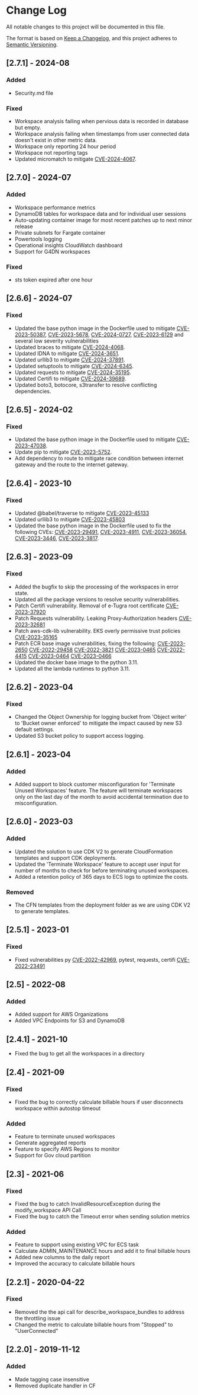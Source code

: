 # Change Log
 All notable changes to this project will be documented in this file.

 The format is based on [Keep a Changelog](https://keepachangelog.com/en/1.0.0/),
 and this project adheres to [Semantic Versioning](https://semver.org/spec/v2.0.0.html).

## [2.7.1] - 2024-08
### Added
- Security.md file

### Fixed
- Workspace analysis failing when pervious data is recorded in database but empty.
- Workspace analysis failing when timestamps from user connected data doesn't exist in other metric data.
- Workspace only reporting 24 hour period
- Workspace not reporting tags
- Updated micromatch to mitigate [CVE-2024-4067](https://avd.aquasec.com/nvd/2024/cve-2024-4067).

## [2.7.0] - 2024-07
### Added
- Workspace performance metrics
- DynamoDB tables for workspace data and for individual user sessions
- Auto-updating container image for most recent patches up to next minor release
- Private subnets for Fargate container
- Powertools logging
- Operational insights CloudWatch dashboard
- Support for G4DN workspaces

### Fixed
- sts token expired after one hour

## [2.6.6] - 2024-07
### Fixed
- Updated the base python image in the Dockerfile used to mitigate [CVE-2023-50387](https://security-tracker.debian.org/tracker/CVE-2023-50387), [CVE-2023-5678](https://security-tracker.debian.org/tracker/CVE-2023-5678), [CVE-2024-0727](https://security-tracker.debian.org/tracker/CVE-2024-0727), [CVE-2023-6129](https://security-tracker.debian.org/tracker/CVE-2023-6129) and several low severity vulnerabilities
- Updated braces to mitigate [CVE-2024-4068](https://nvd.nist.gov/vuln/detail/CVE-2024-4068).
- Updated IDNA to mitigate [CVE-2024-3651](https://nvd.nist.gov/vuln/detail/CVE-2024-3651).
- Updated urllib3 to mitigate [CVE-2024-37891](https://nvd.nist.gov/vuln/detail/CVE-2024-37891).
- Updated setuptools to mitigate [CVE-2024-6345](https://nvd.nist.gov/vuln/detail/CVE-2024-6345).
- Updated requests to mitigate [CVE-2024-35195](https://nvd.nist.gov/vuln/detail/CVE-2024-35195).
- Updated Certifi to mitigate [CVE-2024-39689](https://nvd.nist.gov/vuln/detail/CVE-2024-39689).
- Updated boto3, botocore, s3transfer to resolve conflicting dependencies.

## [2.6.5] - 2024-02
### Fixed
- Updated the base python image in the Dockerfile used to mitigate [CVE-2023-47038](https://security-tracker.debian.org/tracker/CVE-2023-47038).
- Update pip to mitigate [CVE-2023-5752](https://nvd.nist.gov/vuln/detail/CVE-2023-5752).
- Add dependency to route to mitigate race condition between internet gateway and the route to the internet gateway.

## [2.6.4] - 2023-10
 ### Fixed
 - Updated @babel/traverse to mitigate [CVE-2023-45133](https://github.com/aws-solutions/cost-optimizer-for-amazon-workspaces/pull/61)
 - Updated urllib3 to mitigate [CVE-2023-45803](https://github.com/aws-solutions/cost-optimizer-for-amazon-workspaces/pull/59)
 - Updated the base python image in the Dockerfile used to fix the following CVEs: [CVE-2023-29491](https://nvd.nist.gov/vuln/detail/CVE-2023-29491), [CVE-2023-4911](https://nvd.nist.gov/vuln/detail/CVE-2023-4911), [CVE-2023-36054](https://nvd.nist.gov/vuln/detail/CVE-2023-36054), [CVE-2023-3446](https://nvd.nist.gov/vuln/detail/CVE-2023-3446), [CVE-2023-3817](https://nvd.nist.gov/vuln/detail/CVE-2023-3817).

## [2.6.3] - 2023-09
 ### Fixed
 - Added the bugfix to skip the processing of the workspaces in error state.
 - Updated all the package versions to resolve security vulnerabilities.
 - Patch Certifi vulnerability. Removal of e-Tugra root certificate [CVE-2023-37920](https://github.com/advisories/GHSA-xqr8-7jwr-rhp7)
 - Patch Requests vulnerability. Leaking Proxy-Authorization headers [CVE-2023-32681](https://nvd.nist.gov/vuln/detail/CVE-2023-32681)
 - Patch aws-cdk-lib vulnerability. EKS overly permissive trust policies [CVE-2023-35165](https://nvd.nist.gov/vuln/detail/CVE-2023-35165)
 - Patch ECR base image vulnerabilities, fixing the following: [CVE-2023-2650](https://nvd.nist.gov/vuln/detail/CVE-2023-2650) [CVE-2022-29458](https://nvd.nist.gov/vuln/detail/CVE-2022-29458) [CVE-2022-3821](https://nvd.nist.gov/vuln/detail/CVE-2022-3821) [CVE-2023-0465](https://nvd.nist.gov/vuln/detail/CVE-2023-0465) [CVE-2022-4415](https://nvd.nist.gov/vuln/detail/CVE-2022-4415) [CVE-2023-0464](https://nvd.nist.gov/vuln/detail/CVE-2023-0464) [CVE-2023-0466](https://nvd.nist.gov/vuln/detail/CVE-2023-0466)
 - Updated the docker base image to the python 3.11.
 - Updated all the lambda runtimes to python 3.11.

## [2.6.2] - 2023-04
 ### Fixed
 - Changed the Object Ownership for logging bucket from 'Object writer' to 'Bucket owner enforced' to mitigate the impact caused by new S3 default settings.
 - Updated S3 bucket policy to support access logging.

## [2.6.1] - 2023-04
 ### Added
 - Added support to block customer misconfiguration for 'Terminate Unused Workspaces' feature. The feature will terminate workspaces only on the last day of the month to avoid accidental termination due to misconfiguration.

## [2.6.0] - 2023-03
 ### Added
 - Updated the solution to use CDK V2 to generate CloudFormation templates and support CDK deployments.
 - Updated the 'Terminate Workspace' feature to accept user input for number of months to check for before terminating unused workspaces.
 - Added a retention policy of 365 days to ECS logs to optimize the costs.

### Removed
- The CFN templates from the deployment folder as we are using CDK V2 to generate templates.

## [2.5.1] - 2023-01
 ### Fixed
 - Fixed vulnerabilities py [CVE-2022-42969](https://nvd.nist.gov/vuln/detail/CVE-2022-42969), pytest, requests, certifi [CVE-2022-23491](https://nvd.nist.gov/vuln/detail/CVE-2022-23491)

 ## [2.5] - 2022-08
 ### Added
 - Added support for AWS Organizations
 - Added VPC Endpoints for S3 and DynamoDB

 ## [2.4.1] - 2021-10
 - Fixed the bug to get all the workspaces in a directory

 ## [2.4] - 2021-09
 ### Fixed
 - Fixed the bug to correctly calculate billable hours if user disconnects workspace within autostop timeout

 ### Added
 - Feature to terminate unused workspaces
 - Generate aggregated reports
 - Feature to specify AWS Regions to monitor
 - Support for Gov cloud partition

 ## [2.3] - 2021-06
 ### Fixed
 - Fixed the bug to catch InvalidResourceException during the modify_workspace API Call
 - Fixed the bug to catch the Timeout error when sending solution metrics

 ### Added
 - Feature to support using existing VPC for ECS task
 - Calculate ADMIN_MAINTENANCE hours and add it to final billable hours
 - Added new columns to the daily report
 - Improved the accuracy to calculate billable hours

 ## [2.2.1] - 2020-04-22
 ### Fixed
 - Removed the the api call for describe_workspace_bundles to address the throttling issue
 - Changed the metric to calculate billable hours from "Stopped" to "UserConnected"

 ## [2.2.0] - 2019-11-12
 ### Added
- Made tagging case insensitive
- Removed duplicate handler in CF
